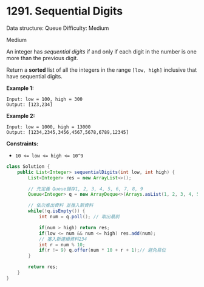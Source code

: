 # 1291. Sequential Digits

Data structure: Queue
Difficulty: Medium

Medium

An integer has *sequential digits* if and only if each digit in the number is one more than the previous digit.

Return a **sorted** list of all the integers in the range `[low, high]` inclusive that have sequential digits.

**Example 1:**

```
Input: low = 100, high = 300
Output: [123,234]

```

**Example 2:**

```
Input: low = 1000, high = 13000
Output: [1234,2345,3456,4567,5678,6789,12345]

```

**Constraints:**

- `10 <= low <= high <= 10^9`

```java
class Solution {
    public List<Integer> sequentialDigits(int low, int high) {
        List<Integer> res = new ArrayList<>();

        // 先定義 Queue儲存1, 2, 3, 4, 5, 6, 7, 8, 9
        Queue<Integer> q = new ArrayDeque<>(Arrays.asList(1, 2, 3, 4, 5, 6, 7, 8, 9));

        // 依次推出資料 並推入新資料
        while(!q.isEmpty()) {
            int num = q.poll(); // 取出最前

            if(num > high) return res;
            if(low <= num && num <= high) res.add(num);
            // 塞入新連續資料234
            int r = num % 10;
            if(r != 9) q.offer(num * 10 + r + 1);// 避免易位
        }

        return res;
    }
}
```